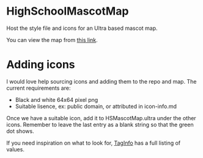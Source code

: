 # HighSchoolMascotMap
Host the style file and icons for an Ultra based mascot map.

You can view the map from [this link](https://overpass-ultra.us/#query=url:https://raw.githubusercontent.com/watmildon/HighSchoolMascotMap/refs/heads/main/HSMascotMap.ultra).

# Adding icons
I would love help sourcing icons and adding them to the repo and map. The current requirements are:

* Black and white 64x64 pixel png
* Suitable lisence, ex: public domain, or attributed in icon-info.md

Once we have a suitable icon, add it to HSMascotMap.ultra under the other icons. Remember to leave the last entry as a blank string so that the green dot shows.

If you need inspiration on what to look for, [TagInfo](https://taginfo.openstreetmap.org/keys/mascot#values) has a full listing of values.
